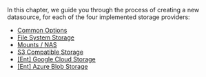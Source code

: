 In this chapter, we guide you through the process of creating a new datasource, for each of the four implemented storage providers:

- [Common Options](../common-options/)
- [File System Storage](../file-system-storage/)
- [Mounts / NAS](../mounts-nas/)
- [S3 Compatible Storage](../s3-compatible-storage/)
- [[Ent] Google Cloud Storage](../ent-google-cloud-storage/)
- [[Ent] Azure Blob Storage](../ent-azure-blob-storage/)
